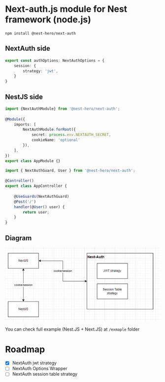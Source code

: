 # Next-auth.js module for Nest framework (node.js)

```
npm install @nest-hero/next-auth
```

## NextAuth side
```typescript
export const authOptions: NextAuthOptions = {
    session: {
        strategy: 'jwt',
    }
}
```

## NestJS side

```typescript
import {NextAuthModule} from '@nest-hero/next-auth';

@Module({
    imports: [
        NextAuthModule.forRoot({
            secret: process.env.NEXTAUTH_SECRET,
            cookieName: 'optional'
        }),
    ],
})
export class AppModule {}
```
```typescript
import { NextAuthGuard, User } from '@nest-hero/next-auth';

@Controller()
export class AppController {

    @UseGuards(NextAuthGuard)
    @Post('/')
    handler(@User() user) {
        return user;
    }
}
```
## Diagram
![img.png](docs/diagram.png)

You can check full example (Nest.JS + Next.JS) at `/exmaple` folder

# Roadmap
- [x] NextAuth jwt strategy
- [ ] NextAuth Options Wrapper
- [ ] NextAuth session table strategy
